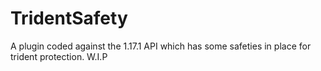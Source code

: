 # TridentSafety

A plugin coded against the 1.17.1 API which has some safeties in place for trident protection. W.I.P
